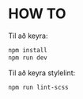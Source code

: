# HOW TO 

Til að keyra: 
```bash
npm install
npm run dev
````

Til að keyra stylelint: 
```bash
npm run lint-scss
```
